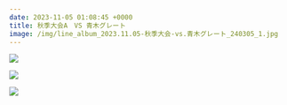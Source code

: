 ```yaml
---
date: 2023-11-05 01:08:45 +0000
title: 秋季大会A　VS 青木グレート
image: /img/line_album_2023.11.05-秋季大会-vs.青木グレート_240305_1.jpg
---
```

![](/img/line_album_2023.11.05-秋季大会-vs.青木グレート_240305_2.jpg)

![](/img/line_album_2023.11.05-秋季大会-vs.青木グレート_240305_3.jpg)

![](/img/line_album_2023.11.05-秋季大会-vs.青木グレート_240305_4.jpg)
